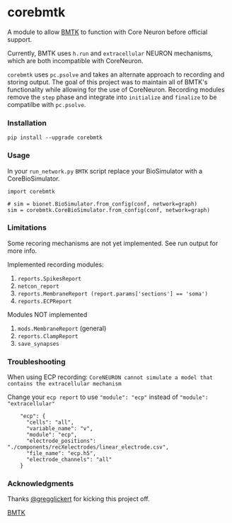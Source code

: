 # corebmtk
A module to allow [BMTK](https://github.com/AllenInstitute/bmtk/) to function with Core Neuron before official support.

Currently, BMTK uses `h.run` and `extracellular` NEURON mechanisms, which are both incompatible with CoreNeuron.

`corebmtk` uses `pc.psolve` and takes an alternate approach to recording and storing output. The goal of this project
was to maintain all of BMTK's functionality while allowing for the use of CoreNeuron. 
Recording modules remove the `step` phase and integrate into `initialize` and `finalize` to be compatilbe with `pc.psolve`.

### Installation

```
pip install --upgrade corebmtk
```

### Usage

In your `run_network.py` `BMTK` script replace your BioSimulator with a CoreBioSimulator.

```
import corebmtk

# sim = bionet.BioSimulator.from_config(conf, network=graph)
sim = corebmtk.CoreBioSimulator.from_config(conf, network=graph)
```

### Limitations

Some recoring mechanisms are not yet implemented. See run output for more info.

Implemented recording modules:

1. `reports.SpikesReport`
1. `netcon_report`
1. `reports.MembraneReport (report.params['sections'] == 'soma')`
1. `reports.ECPReport`

Modules NOT implemented

1. `mods.MembraneReport` (general)
1. `reports.ClampReport`
1. `save_synapses`

### Troubleshooting

When using ECP recording: 
```CoreNEURON cannot simulate a model that contains the extracellular mechanism```

Change your `ecp report` to use `"module": "ecp"` instead of `"module": "extracellular"`

```
    "ecp": {
      "cells": "all",
      "variable_name": "v",
      "module": "ecp",
      "electrode_positions": "./components/recXelectrodes/linear_electrode.csv",
      "file_name": "ecp.h5",
      "electrode_channels": "all"
    }
```

### Acknowledgments

Thanks [@gregglickert](https://github.com/gregglickert) for kicking this project off.

[BMTK](https://github.com/AllenInstitute/bmtk/)
